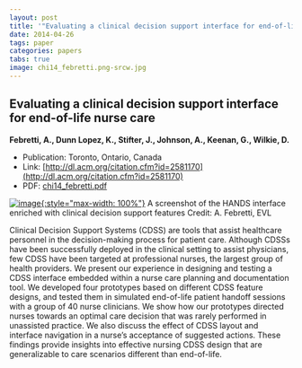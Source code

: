 ```yaml
---
layout: post
title: '"Evaluating a clinical decision support interface for end-of-life nurse care"'
date: 2014-04-26
tags: paper
categories: papers
tabs: true
image: chi14_febretti.png-srcw.jpg
---
```


## Evaluating a clinical decision support interface for end-of-life nurse care
**Febretti, A., Dunn Lopez, K., Stifter, J., Johnson, A., Keenan, G., Wilkie, D.**
- Publication: Toronto, Ontario, Canada
- Link: [http://dl.acm.org/citation.cfm?id=2581170](http://dl.acm.org/citation.cfm?id=2581170)
- PDF: [chi14_febretti.pdf](/documents/chi14_febretti.pdf)


[![image](https://www.evl.uic.edu/output/originals/chi14_febretti.png-srcw.jpg){:style="max-width: 100%"}](https://www.evl.uic.edu/output/originals/chi14_febretti.png-srcw.jpg)
A screenshot of the HANDS interface enriched with clinical decision support features
Credit: A. Febretti, EVL

Clinical Decision Support Systems (CDSS) are tools that assist healthcare personnel in the decision-making process for patient care. Although CDSSs have been successfully deployed in the clinical setting to assist physicians, few CDSS have been targeted at professional nurses, the largest group of health providers. We present our experience in designing and testing a CDSS interface embedded within a nurse care planning and documentation tool. We developed four prototypes based on different CDSS feature designs, and tested them in simulated end-of-life patient handoff sessions with a group of 40 nurse clinicians. We show how our prototypes directed nurses towards an optimal care decision that was rarely performed in unassisted practice. We also discuss the effect of CDSS layout and interface navigation in a nurse&rsquo;s acceptance of suggested actions. These findings provide insights into effective nursing CDSS design that are generalizable to care scenarios different than end-of-life.